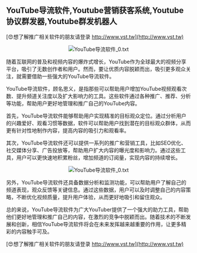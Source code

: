 ## **YouTube导流软件,Youtube营销获客系统,Youtube协议群发器,Youtube群发机器人**

[😍想了解推广相关软件的朋友请登录 http://www.vst.tw](http://www.vst.tw)

 <center><img src="https://vst.tw/MP4/tuiguang/png/2.png" alt="YouTube导流软件_0.txt"></center>

随着互联网的普及和视频内容的爆炸式增长，YouTube作为全球最大的视频分享平台，吸引了无数创作者和用户。然而，要让优质内容脱颖而出，吸引更多观众关注，就需要借助一些强大的YouTube导流软件。

YouTube导流软件，顾名思义，是指那些可以帮助用户增加YouTube视频观看次数、提升频道关注度以及扩大影响力的工具。这些软件通过各种推广、推荐、分析等功能，帮助用户更好地管理和推广自己的YouTube内容。

首先，YouTube导流软件能够帮助用户实现精准的目标观众定位。通过分析用户的兴趣爱好、观看习惯等数据，软件可以帮助用户找到潜在的目标观众群体，从而更有针对性地制作内容，提高内容的吸引力和观看率。

其次，YouTube导流软件还可以提供一系列的推广和营销工具，比如SEO优化、社交媒体分享、广告投放等，帮助用户扩大内容的曝光度和影响力。通过这些工具，用户可以更快速地积累粉丝，增加频道的订阅量，实现内容的持续增长。

 <center><img src="https://vst.tw/MP4/tuiguang/png/4.png" alt="YouTube导流软件_0.txt"></center>

另外，YouTube导流软件还具备数据分析和监测功能，可以帮助用户了解自己的频道表现，观众反馈等关键信息。通过这些数据，用户可以及时调整自己的内容策略，不断优化视频质量，提升用户体验，从而更好地吸引和留住观众。

总的来说，YouTube导流软件为广大YouTuber提供了一个强大的助力工具，帮助他们更好地管理和推广自己的内容，在激烈的竞争中脱颖而出。随着技术的不断发展和创新，相信YouTube导流软件将会在未来发挥越来越重要的作用，让更多精彩的内容触手可及。

[😍想了解推广相关软件的朋友请登录 http://www.vst.tw](http://www.vst.tw)



